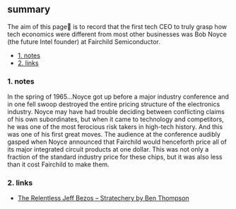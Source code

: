 ## summary
The aim of this page📝 is to record that the first tech CEO to truly grasp how tech economics were different from most other businesses was Bob Noyce (the future Intel founder) at Fairchild Semiconductor.

<!-- TOC -->

- [1. notes](#1-notes)
- [2. links](#2-links)

<!-- /TOC -->

### 1. notes
In the spring of 1965…Noyce got up before a major industry conference and in one fell swoop destroyed the entire pricing structure of the electronics industry. Noyce may have had trouble deciding between conflicting claims of his own subordinates, but when it came to technology and competitors, he was one of the most ferocious risk takers in high-tech history. And this was one of his first great moves. The audience at the conference audibly gasped when Noyce announced that Fairchild would henceforth price all of its major integrated circuit products at one dollar. This was not only a fraction of the standard industry price for these chips, but it was also less than it cost Fairchild to make them.
 
### 2. links
* [The Relentless Jeff Bezos – Stratechery by Ben Thompson](https://stratechery.com/2021/the-relentless-jeff-bezos/)






























